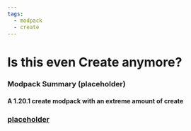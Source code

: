 ```yaml
---
tags:
  - modpack
  - create
---
```

# Is this even Create anymore?

### Modpack Summary (placeholder)
#### A 1.20.1 create modpack with an extreme amount of create

### [placeholder](beta-0.5/index.md)